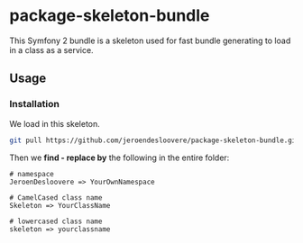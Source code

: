# package-skeleton-bundle

This Symfony 2 bundle is a skeleton used for fast bundle generating to load in a class as a service.

## Usage

### Installation

We load in this skeleton.

```bash
git pull https://github.com/jeroendesloovere/package-skeleton-bundle.git
```

Then we **find - replace by** the following in the entire folder:

```
# namespace
JeroenDesloovere => YourOwnNamespace

# CamelCased class name
Skeleton => YourClassName

# lowercased class name
skeleton => yourclassname
```

